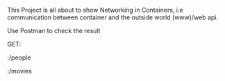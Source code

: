 This Project is all about to show Networking in Containers, i.e communication between container and the outside world (www)/web api.

Use Postman to check the result

GET:

<Public IP>:<Port>/people

<Public IP>:<Port>/movies